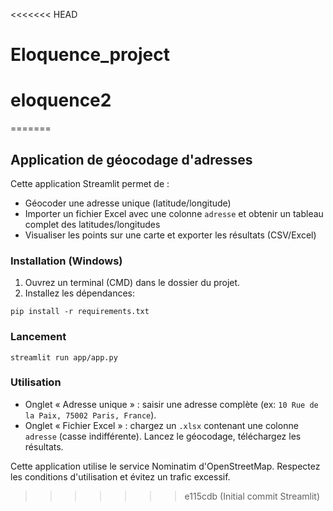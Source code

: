 <<<<<<< HEAD
# Eloquence_project
# eloquence2
=======
## Application de géocodage d'adresses

Cette application Streamlit permet de :
- Géocoder une adresse unique (latitude/longitude)
- Importer un fichier Excel avec une colonne `adresse` et obtenir un tableau complet des latitudes/longitudes
- Visualiser les points sur une carte et exporter les résultats (CSV/Excel)

### Installation (Windows)
1. Ouvrez un terminal (CMD) dans le dossier du projet.
2. Installez les dépendances:
```
pip install -r requirements.txt
```

### Lancement
```
streamlit run app/app.py
```

### Utilisation
- Onglet « Adresse unique » : saisir une adresse complète (ex: `10 Rue de la Paix, 75002 Paris, France`).
- Onglet « Fichier Excel » : chargez un `.xlsx` contenant une colonne `adresse` (casse indifférente). Lancez le géocodage, téléchargez les résultats.

Cette application utilise le service Nominatim d'OpenStreetMap. Respectez les conditions d'utilisation et évitez un trafic excessif.


>>>>>>> e115cdb (Initial commit Streamlit)
